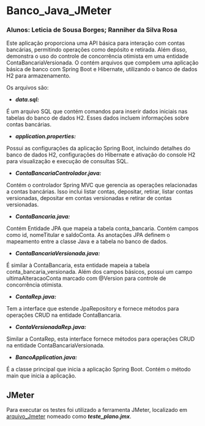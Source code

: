 # Banco_Java_JMeter

### Alunos: Leticia de Sousa Borges; Ranniher da Silva Rosa

Este aplicação proporciona uma API básica para interação com contas bancárias, permitindo operações como depósito e retirada. Além disso, demonstra o uso do controle de concorrência otimista em uma entidade ContaBancariaVersionada. O contém arquivos que compõem uma aplicação básica de banco com Spring Boot e Hibernate, utilizando o banco de dados H2 para armazenamento.

Os arquivos são:

- ***data.sql:***

É um arquivo SQL que contém comandos para inserir dados iniciais nas tabelas do banco de dados H2. Esses dados incluem informações sobre contas bancárias.

- ***application.properties:***

Possui as configurações da aplicação Spring Boot, incluindo detalhes do banco de dados H2, configurações do Hibernate e ativação do console H2 para visualização e execução de consultas SQL.

- ***ContaBancariaControlador.java:***

Contém o controlador Spring MVC que gerencia as operações relacionadas a contas bancárias. Isso inclui listar contas, depositar, retirar, listar contas versionadas, depositar em contas versionadas e retirar de contas versionadas.

- ***ContaBancaria.java:***

Contém Entidade JPA que mapeia a tabela conta_bancaria. Contém campos como id, nomeTitular e saldoConta. As anotações JPA definem o mapeamento entre a classe Java e a tabela no banco de dados.

- ***ContaBancariaVersionada.java:***

É similar à ContaBancaria, esta entidade mapeia a tabela conta_bancaria_versionada. Além dos campos básicos, possui um campo ultimaAlteracaoConta marcado com @Version para controle de concorrência otimista.

- ***ContaRep.java:***

Tem a interface que estende JpaRepository e fornece métodos para operações CRUD na entidade ContaBancaria.

- ***ContaVersionadaRep.java:***

Similar a ContaRep, esta interface fornece métodos para operações CRUD na entidade ContaBancariaVersionada.

- ***BancoApplication.java:***

É a classe principal que inicia a aplicação Spring Boot. Contém o método main que inicia a aplicação.

## JMeter

Para executar os testes foi utilizado a ferramenta JMeter, localizado em [arquivo_Jmeter](https://github.com/LeticiaSBorges/Banco_Java_JMeter/tree/main/arquivo_Jmeter) nomeado como ***teste_plano.jmx***.


